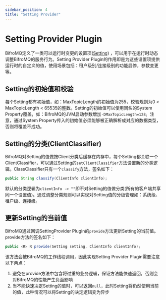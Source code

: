```yaml
---
sidebar_position: 4
title: "Setting Provider"
---
```


# Setting Provider Plugin

BifroMQ定义了一类可以运行时变更的设置项([Setting](https://github.com/baidu/bifromq/blob/main/bifromq-plugin/bifromq-plugin-setting-provider/src/main/java/com/baidu/bifromq/plugin/settingprovider/ISettingProvider.java))
，可以用于在运行时动态调整BifroMQ的服务行为。Setting Provider Plugin的作用即是为这些设置项提供运行时的自定义的值，使用场景包括：租户级别/连接级别的功能启停，参数变更等。

## Setting的初始值和校验
每个Setting都有初始值，如：MaxTopicLength的初始值为255，校验规则为0 < MaxTopicLength < 65535的整数。Setting的初始值可以使用同名的System Property覆盖，如：BifroMQ的JVM启动参数增加`-DMaxTopicLength=128`。注意，通过System Property传入的初始值必须能够被正确解析成对应的数据类型，否则将覆盖不成功。

## Setting的分类(ClientClassifier)
BifroMQ对Setting的值做按Client分类后缓存在内存中，每个Setting都关联一个ClientClassifier，可以通过Setting的`setClientClassifier`方法设置新的分类逻辑。ClassClassifier只有一个`classify`方法，签名如下：
```java
public String classify(ClientInfo clientInfo);
```
默认的分类逻辑为`clientInfo -> ""`即不对Setting的值做分类(所有的客户端共享同一个设置值)。通过调整分类规则可以实现对Setting值的分级管理如：系统级、租户级、连接级。

## 更新Setting的当前值
BifroMQ通过回调SettingProvider Plugin的`provide`方法更新Setting的当前值。provide方法的签名如下：
```java
public <R> R provide(Setting setting, ClientInfo clientInfo);
```
该方法会被BifroMQ的工作线程调用，因此实现Setting Provider Plugin需要注意以下两点：
1. 避免在provide方法中包含将过重的业务逻辑，保证方法能快速返回，否则会对BifroMQ的性能产生负面影响
2. 当不能快速决定Setting的值时，可以返回`null`，此时Setting将仍然使用当前的值，此种情况可以将Setting的决定逻辑变为异步
